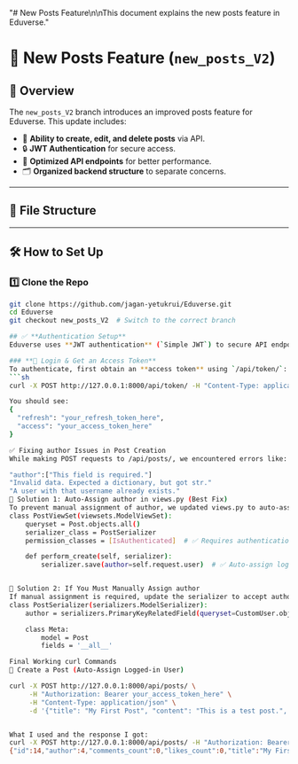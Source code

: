 "# New Posts Feature\n\nThis document explains the new posts feature in Eduverse." 
# 📢 New Posts Feature (`new_posts_V2`)

## 🚀 Overview
The `new_posts_V2` branch introduces an improved posts feature for Eduverse. This update includes:
- 📝 **Ability to create, edit, and delete posts** via API.
- 🔒 **JWT Authentication** for secure access.
- 📡 **Optimized API endpoints** for better performance.
- 🗂 **Organized backend structure** to separate concerns.

---

## 📂 File Structure

---

## 🛠 **How to Set Up**
### 1️⃣ **Clone the Repo**
```bash
git clone https://github.com/jagan-yetukrui/Eduverse.git
cd Eduverse
git checkout new_posts_V2  # Switch to the correct branch

## ✅ **Authentication Setup**
Eduverse uses **JWT authentication** (`Simple JWT`) to secure API endpoints.

### **🔹 Login & Get an Access Token**
To authenticate, first obtain an **access token** using `/api/token/`:
```sh
curl -X POST http://127.0.0.1:8000/api/token/ -H "Content-Type: application/json" -d '{"username": "john_doe", "password": "securepassword"}'

You should see: 
{
  "refresh": "your_refresh_token_here",
  "access": "your_access_token_here"
}

✅ Fixing author Issues in Post Creation
While making POST requests to /api/posts/, we encountered errors like:

"author":["This field is required."]
"Invalid data. Expected a dictionary, but got str."
"A user with that username already exists."
🔹 Solution 1: Auto-Assign author in views.py (Best Fix)
To prevent manual assignment of author, we updated views.py to auto-assign the logged-in user: 📌 File: backend/posts/views.py
class PostViewSet(viewsets.ModelViewSet):
    queryset = Post.objects.all()
    serializer_class = PostSerializer
    permission_classes = [IsAuthenticated]  # ✅ Requires authentication

    def perform_create(self, serializer):
        serializer.save(author=self.request.user)  # ✅ Auto-assign logged-in user


🔹 Solution 2: If You Must Manually Assign author
If manual assignment is required, update the serializer to accept author: 📌 File: backend/posts/serializers.py
class PostSerializer(serializers.ModelSerializer):
    author = serializers.PrimaryKeyRelatedField(queryset=CustomUser.objects.all(), required=False)  # ✅ Allow manual assignment

    class Meta:
        model = Post
        fields = '__all__'

Final Working curl Commands
🔹 Create a Post (Auto-Assign Logged-in User)

curl -X POST http://127.0.0.1:8000/api/posts/ \
     -H "Authorization: Bearer your_access_token_here" \
     -H "Content-Type: application/json" \
     -d '{"title": "My First Post", "content": "This is a test post.", "post_type": "text"}'


What I used and the response I got:
curl -X POST http://127.0.0.1:8000/api/posts/ -H "Authorization: Bearer eyJhbGciOiJIUzI1NiIsInR5cCI6IkpXVCJ9.eyJ0b2tlbl90eXBlIjoiYWNjZXNzIiwiZXhwIjoxNzQxMDU4NTY4LCJpYXQiOjE3NDA0NTM3NjgsImp0aSI6IjZhYjNmNDI2ZDcyNDQyMzZiNmFhYzNkNzBkMjlhMDg4IiwidXNlcl9pZCI6NH0.ikKYx3YBrlxDTsHQHrCkPx-Tk6-u9sYIkw4VuFM9yTE" -H "Content-Type: application/json" -d "{\"title\": \"My First Post\", \"content\": \"This is a test post.\", \"post_type\": \"text\", \"author\": 4}"                       
{"id":14,"author":4,"comments_count":0,"likes_count":0,"title":"My First Post","content":"This is a test post.","post_type":"text","created_at":"2025-02-25T04:50:30.050043Z","updated_at":"2025-02-25T04:50:30.050043Z"}


